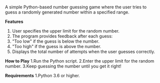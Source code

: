 A simple Python-based number guessing game where the user tries to guess a randomly generated number within a specified range.

**Features**
1. User specifies the upper limit for the random number.
2. The program provides feedback after each guess:
3. "Too low" if the guess is below the number.
4. "Too high" if the guess is above the number.
5. Displays the total number of attempts when the user guesses correctly.

**How to Play**
1.Run the Python script.
2.Enter the upper limit for the random number.
3.Keep guessing the number until you get it right!


**Requirements**
1.Python 3.6 or higher.
